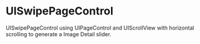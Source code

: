 # UISwipePageControl
UISwipePageControl using UIPageControl and UIScrollView with horizontal scrolling to generate a Image Detail slider.
